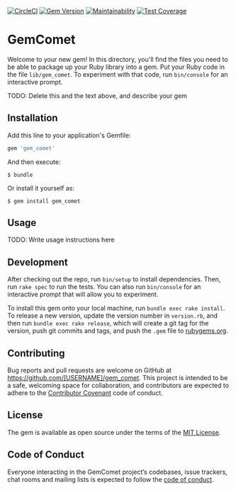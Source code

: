 [![CircleCI](https://circleci.com/gh/ryz310/gem_comet.svg?style=svg)](https://circleci.com/gh/ryz310/gem_comet) [![Gem Version](https://badge.fury.io/rb/gem_comet.svg)](https://badge.fury.io/rb/gem_comet) [![Maintainability](https://api.codeclimate.com/v1/badges/bf80edef201ffe5f3c67/maintainability)](https://codeclimate.com/github/ryz310/gem_comet/maintainability) [![Test Coverage](https://api.codeclimate.com/v1/badges/bf80edef201ffe5f3c67/test_coverage)](https://codeclimate.com/github/ryz310/gem_comet/test_coverage)

# GemComet

Welcome to your new gem! In this directory, you'll find the files you need to be able to package up your Ruby library into a gem. Put your Ruby code in the file `lib/gem_comet`. To experiment with that code, run `bin/console` for an interactive prompt.

TODO: Delete this and the text above, and describe your gem

## Installation

Add this line to your application's Gemfile:

```ruby
gem 'gem_comet'
```

And then execute:

    $ bundle

Or install it yourself as:

    $ gem install gem_comet

## Usage

TODO: Write usage instructions here

## Development

After checking out the repo, run `bin/setup` to install dependencies. Then, run `rake spec` to run the tests. You can also run `bin/console` for an interactive prompt that will allow you to experiment.

To install this gem onto your local machine, run `bundle exec rake install`. To release a new version, update the version number in `version.rb`, and then run `bundle exec rake release`, which will create a git tag for the version, push git commits and tags, and push the `.gem` file to [rubygems.org](https://rubygems.org).

## Contributing

Bug reports and pull requests are welcome on GitHub at https://github.com/[USERNAME]/gem_comet. This project is intended to be a safe, welcoming space for collaboration, and contributors are expected to adhere to the [Contributor Covenant](http://contributor-covenant.org) code of conduct.

## License

The gem is available as open source under the terms of the [MIT License](https://opensource.org/licenses/MIT).

## Code of Conduct

Everyone interacting in the GemComet project’s codebases, issue trackers, chat rooms and mailing lists is expected to follow the [code of conduct](https://github.com/[USERNAME]/gem_comet/blob/master/CODE_OF_CONDUCT.md).
